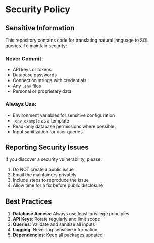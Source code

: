 # Security Policy

## Sensitive Information

This repository contains code for translating natural language to SQL queries. To maintain security:

### Never Commit:
- API keys or tokens
- Database passwords
- Connection strings with credentials
- Any `.env` files
- Personal or proprietary data

### Always Use:
- Environment variables for sensitive configuration
- `.env.example` as a template
- Read-only database permissions where possible
- Input sanitization for user queries

## Reporting Security Issues

If you discover a security vulnerability, please:
1. Do NOT create a public issue
2. Email the maintainers privately
3. Include steps to reproduce the issue
4. Allow time for a fix before public disclosure

## Best Practices

1. **Database Access**: Always use least-privilege principles
2. **API Keys**: Rotate regularly and limit scope
3. **Queries**: Validate and sanitize all inputs
4. **Logging**: Never log sensitive information
5. **Dependencies**: Keep all packages updated